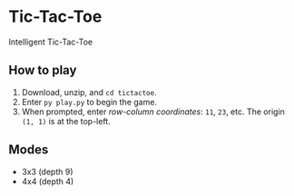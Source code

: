 # Tic-Tac-Toe
Intelligent Tic-Tac-Toe

## How to play
1. Download, unzip, and `cd tictactoe`.
2. Enter `py play.py` to begin the game.
3. When prompted, enter _row-column coordinates_: `11`, `23`, etc. The origin `(1, 1)` is at the top-left.

## Modes
- 3x3 (depth 9)
- 4x4 (depth 4)
